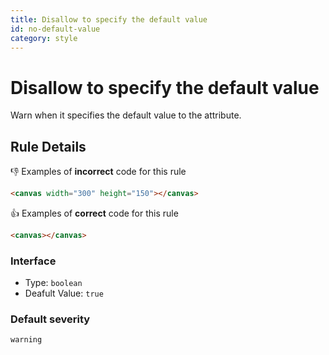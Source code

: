 ```yaml
---
title: Disallow to specify the default value
id: no-default-value
category: style
---
```


# Disallow to specify the default value

Warn when it specifies the default value to the attribute.

## Rule Details

👎 Examples of **incorrect** code for this rule

```html
<canvas width="300" height="150"></canvas>
```

👍 Examples of **correct** code for this rule

```html
<canvas></canvas>
```

### Interface

-   Type: `boolean`
-   Deafult Value: `true`

### Default severity

`warning`
